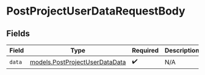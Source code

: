 # PostProjectUserDataRequestBody


## Fields

| Field                                                                  | Type                                                                   | Required                                                               | Description                                                            |
| ---------------------------------------------------------------------- | ---------------------------------------------------------------------- | ---------------------------------------------------------------------- | ---------------------------------------------------------------------- |
| `data`                                                                 | [models.PostProjectUserDataData](../models/postprojectuserdatadata.md) | :heavy_check_mark:                                                     | N/A                                                                    |